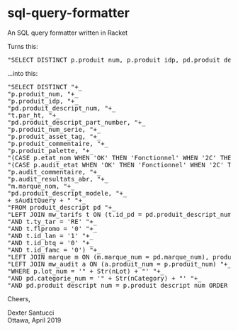 # sql-query-formatter
An SQL query formatter written in Racket

Turns this:
<pre>
"SELECT DISTINCT p.produit_num, p.produit_idp, pd.produit_descript_num, t.par_ht, pd.produit_descript_part_number, p.produit_num_serie, p.produit_asset_tag, p.produit_commentaire, p.produit_palette, (CASE p.etat_nom WHEN 'OK' THEN 'Fonctionnel' WHEN '2C' THEN 'Reparable' WHEN 'HS' THEN 'HS' ELSE 'Fonctionnel' END) AS etat_nom, (CASE p.audit_etat WHEN 'OK' THEN 'Fonctionnel' WHEN '2C' THEN 'Reparable' WHEN 'HS' THEN 'HS' ELSE 'Fonctionnel' END) AS audit_etat, p.audit_commentaire, p.audit_resultats_abr, m.marque_nom, pd.produit_descript_modele" + sAuditQuery + " FROM produit_descript pd LEFT JOIN mw_tarifs t ON (t.id_pd = pd.produit_descript_num AND t.ty_tar = 'RE' AND t.flpromo = '0' AND t.id_lan = '1' AND t.id_btq = '0' AND t.id_famc = '0') LEFT JOIN marque m ON (m.marque_num = pd.marque_num), produit p LEFT JOIN mw_audit a ON (a.produit_num = p.produit_num) WHERE p.lot_num = '" + Str(nLot) + "' AND pd.categorie_num = '" + Str(nCategory) + "' AND pd.produit_descript_num = p.produit_descript_num ORDER BY p.produit_num"
</pre>
...into this:
<pre>
"SELECT DISTINCT "+_
"p.produit_num, "+_
"p.produit_idp, "+_
"pd.produit_descript_num, "+_
"t.par_ht, "+_
"pd.produit_descript_part_number, "+_
"p.produit_num_serie, "+_
"p.produit_asset_tag, "+_
"p.produit_commentaire, "+_
"p.produit_palette, "+_
"(CASE p.etat_nom WHEN 'OK' THEN 'Fonctionnel' WHEN '2C' THEN 'Reparable' WHEN 'HS' THEN 'HS' ELSE 'Fonctionnel' END) AS etat_nom, "+_
"(CASE p.audit_etat WHEN 'OK' THEN 'Fonctionnel' WHEN '2C' THEN 'Reparable' WHEN 'HS' THEN 'HS' ELSE 'Fonctionnel' END) AS audit_etat, "+_
"p.audit_commentaire, "+_
"p.audit_resultats_abr, "+_
"m.marque_nom, "+_
"pd.produit_descript_modele, "+_
+ sAuditQuery + " "+_
"FROM produit_descript pd "+_
"LEFT JOIN mw_tarifs t ON (t.id_pd = pd.produit_descript_num "+_
"AND t.ty_tar = 'RE' "+_
"AND t.flpromo = '0' "+_
"AND t.id_lan = '1' "+_
"AND t.id_btq = '0' "+_
"AND t.id_famc = '0') "+_
"LEFT JOIN marque m ON (m.marque_num = pd.marque_num), produit p "+_
"LEFT JOIN mw_audit a ON (a.produit_num = p.produit_num) "+_
"WHERE p.lot_num = '" + Str(nLot) + "' "+_
"AND pd.categorie_num = '" + Str(nCategory) + "' "+_
"AND pd.produit_descript_num = p.produit_descript_num ORDER BY p.produit_num"
</pre>

Cheers,

Dexter Santucci<br>
Ottawa, April 2019
